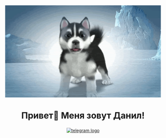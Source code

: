 <br clear="both">

<div align="center">
  <img height="300" width="600" src="https://github.com/danilivan156/danilivan156/blob/main/huskey.gif"  />
</div>

###

<h1 align="center">Привет👋 Меня зовут Данил!</h1>

###

<div align="center">
 
  <a href="https://t.me/dnlcnd27" target="_blank">
    <img src="https://img.shields.io/static/v1?message=Telegram&logo=telegram&label=&color=2CA5E0&logoColor=white&labelColor=&style=for-the-badge" height="25" alt="telegram logo"  />
  </a>
</div>

###


###
